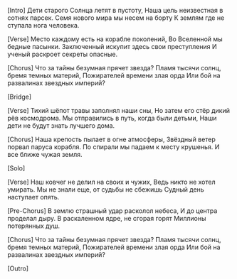 [Intro]
Дети старого Солнца летят в пустоту,
Наша цель неизвестная в сотнях парсек.
Семя нового мира мы несем на борту
К землям где не ступала нога человека.

[Verse]
Место каждому есть на корабле поколений,
Во Вселенной мы бедные пасынки.
Заключенный искупит здесь свои преступления
И ученый раскроет секреты опасные.

[Chorus]
Что за тайны безумная прячет звезда?
Пламя тысячи солнц, бремя темных материй,
Пожирателей времени злая орда
Или бой на развалинах звездных империй?

[Bridge]

[Verse]
Тихий шёпот травы заполнял наши сны,
Но затем его стёр дикий рёв космодрома.
Мы отправились в путь, когда были детьми,
Наши дети не будут знать лучшего дома.

[Chorus]
Наша крепость пылает в огне атмосферы,
Звёздный ветер порвал паруса корабля.
По спирали мы падаем к месту крушенья.
И все ближе чужая земля.

[Solo]

[Verse]
Наш ковчег не делил на своих и чужих,
Ведь никто не хотел умирать.
Мы не знали еще, от судьбы не сбежишь
Судный день наступает опять.

[Pre-Chorus]
В землю страшный удар расколол небеса,
И до центра проделал дыру.
В раскаленном ядре, не сгорая горят
Миллионы потерянных душ.

[Chorus]
Что за тайны безумная прячет звезда?
Пламя тысячи солнц, бремя темных материй,
Пожирателей времени злая орда
Или бой на развалинах звездных империй?

[Outro]
